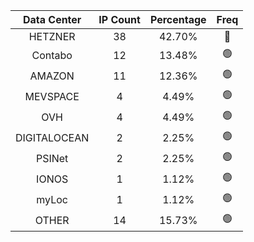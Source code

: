 | Data Center | IP Count | Percentage | Freq |
|:------------:|:--------:|:-----------:|:-----:|
| HETZNER | 38 | 42.70% | 🔴 |
| Contabo | 12 | 13.48% | 🟢 |
| AMAZON | 11 | 12.36% | 🟢 |
| MEVSPACE | 4 | 4.49% | 🟢 |
| OVH | 4 | 4.49% | 🟢 |
| DIGITALOCEAN | 2 | 2.25% | 🟢 |
| PSINet | 2 | 2.25% | 🟢 |
| IONOS | 1 | 1.12% | 🟢 |
| myLoc | 1 | 1.12% | 🟢 |
| OTHER | 14 | 15.73% | 🟢 |